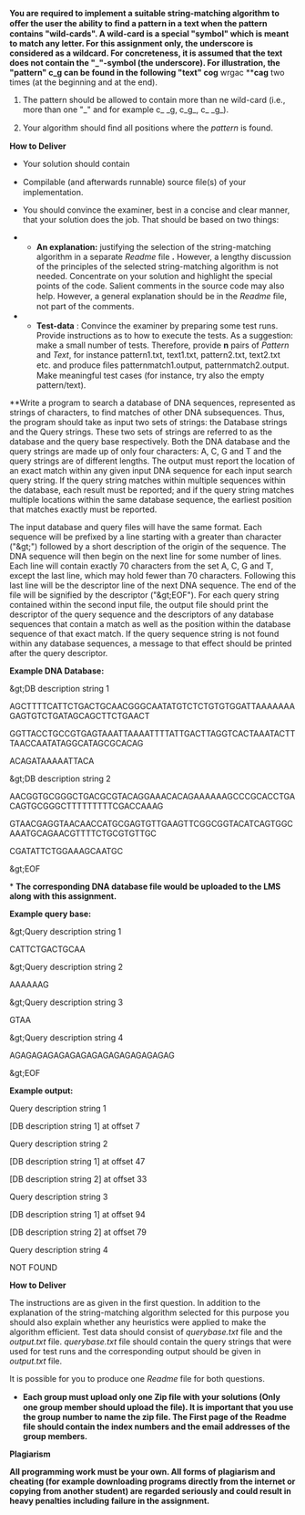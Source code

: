 **You are required to implement a suitable string-matching algorithm to oﬀer the user the ability to find a pattern in a text when the pattern contains &quot;wild-cards&quot;. A wild-card is a special &quot;symbol&quot; which is meant to match any letter. For this assignment only, the underscore is considered as a wildcard. For concreteness, it is assumed that the text does not contain the &quot;\_&quot;-symbol (the underscore). For illustration, the &quot;pattern&quot; **c\_g** can be found in the following &quot;text&quot; **cog**** wrgac ****cag** two times (at the beginning and at the end).

1. The pattern should be allowed to contain more than ne wild-card (i.e., more than one &quot;\_&quot; and for example c\_ \_g, c\_g\_, c\_ \_g\_).

1. Your algorithm should ﬁnd all positions where the _pattern_ is found.

**How to Deliver**

- Your solution should contain

- Compilable (and afterwards runnable) source ﬁle(s) of your implementation.

- You should convince the examiner, best in a concise and clear manner, that your solution does the job. That should be based on two things:

-
  - **An explanation:** justifying the selection of the string-matching algorithm in a separate _Readme_ file **.** However, a lengthy discussion of the principles of the selected string-matching algorithm is not needed. Concentrate on your solution and highlight the special points of the code. Salient comments in the source code may also help. However, a general explanation should be in the _Readme_ ﬁle, not part of the comments.

-
  - **Test-data** : Convince the examiner by preparing some test runs. Provide instructions as to how to execute the tests. As a suggestion:  make a small number of tests. Therefore, provide **n** pairs of _Pattern_ and _Text_, for instance pattern1.txt, text1.txt, pattern2.txt, text2.txt etc. and produce ﬁles patternmatch1.output, patternmatch2.output. Make meaningful test cases (for instance, try also the empty pattern/text).



**Write a program to search a database of DNA sequences, represented as strings of characters, to find matches of other DNA subsequences. Thus, the program should take as input two sets of strings: the Database strings and the Query strings. These two sets of strings are referred to as the database and the query base respectively. Both the DNA database and the query strings are made up of only four characters: A, C, G and T and the query strings are of different lengths. The output must report the location of an exact match within any given input DNA sequence for each input search query string. If the query string matches within multiple sequences within the database, each result must be reported; and if the query string matches multiple locations within the same database sequence, the earliest position that matches exactly must be reported.

The input database and query files will have the same format. Each sequence will be prefixed by a line starting with a greater than character (&quot;\&gt;&quot;) followed by a short description of the origin of the sequence. The DNA sequence will then begin on the next line for some number of lines. Each line will contain exactly 70 characters from the set A, C, G and T, except the last line, which may hold fewer than 70 characters. Following this last line will be the descriptor line of the next DNA sequence. The end of the file will be signified by the descriptor (&quot;\&gt;EOF&quot;). For each query string contained within the second input file, the output file should print the descriptor of the query sequence and the descriptors of any database sequences that contain a match as well as the position within the database sequence of that exact match. If the query sequence string is not found within any database sequences, a message to that effect should be printed after the query descriptor.

**Example DNA Database:**

\&gt;DB description string 1

AGCTTTTCATTCTGACTGCAACGGGCAATATGTCTCTGTGTGGATTAAAAAAAGAGTGTCTGATAGCAGCTTCTGAACT

GGTTACCTGCCGTGAGTAAATTAAAATTTTATTGACTTAGGTCACTAAATACTTTAACCAATATAGGCATAGCGCACAG

ACAGATAAAAATTACA

\&gt;DB description string 2

AACGGTGCGGGCTGACGCGTACAGGAAACACAGAAAAAAGCCCGCACCTGACAGTGCGGGCTTTTTTTTTCGACCAAAG

GTAACGAGGTAACAACCATGCGAGTGTTGAAGTTCGGCGGTACATCAGTGGCAAATGCAGAACGTTTTCTGCGTGTTGC

CGATATTCTGGAAAGCAATGC

\&gt;EOF

\* **The corresponding DNA database file would be uploaded to the LMS along with this assignment.**

**Example query base:**

\&gt;Query description string 1

CATTCTGACTGCAA

\&gt;Query description string 2

AAAAAAG

\&gt;Query description string 3

GTAA

\&gt;Query description string 4

AGAGAGAGAGAGAGAGAGAGAGAGAGAGAG

\&gt;EOF

**Example output:**

Query description string 1

[DB description string 1] at offset 7

Query description string 2

[DB description string 1] at offset 47

[DB description string 2] at offset 33

Query description string 3

[DB description string 1] at offset 94

[DB description string 2] at offset 79

Query description string 4

NOT FOUND



**How to Deliver**

The instructions are as given in the first question. In addition to the explanation of the string-matching algorithm selected for this purpose you should also explain whether any heuristics were applied to make the algorithm efficient. Test data should consist of _querybase.txt_ file and the _output.txt_ file.  _querybase.txt_ file should contain the query strings that were used for test runs and the corresponding output should be given in _output.txt_ file.

It is possible for you to produce one _Readme_ file for both questions.

- **Each group must upload only one Zip ﬁle with your solutions (Only one group member should upload the file). It is important that you use the group number to name the zip file. The First page of the**  **Readme**  **file should contain the index numbers and the email addresses of the group members.**



**Plagiarism**

**All programming work must be your own. All forms of plagiarism and cheating (for example downloading programs directly from the internet or copying from another student) are regarded seriously and could result in heavy penalties including failure in the assignment.**
